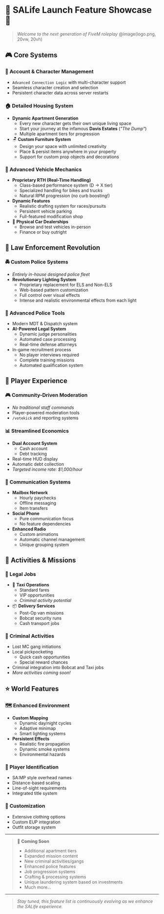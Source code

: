 # 🎉 **SALife Launch Feature Showcase** 🎉

> *Welcome to the next generation of FiveM roleplay*
@image(logo.png, 20vw, 20vh)

## 🎮 **Core Systems**

### 🔐 **Account & Character Management**

- `Advanced Connection Logic` with multi-character support
- Seamless character creation and selection
- Persistent character data across server restarts

### 🏠 **Detailed Housing System**

- **Dynamic Apartment Generation**
  - Every new character gets their own unique living space
  - Start your journey at the infamous **Davis Estates** (*"The Dump"*)
  - Multiple apartment tiers for progression
- 🪑 **Custom Furniture System**
  - Design your space with unlimited creativity
  - Place & persist items anywhere in your property
  - Support for custom prop objects and decorations

### 🚗 **Advanced Vehicle Mechanics**

- **Proprietary RTH (Real-Time Handling)**
  - Class-based performance system (D → X tier)
  - Specialized handling for bikes and trucks
  - Natural RPM progression (no curb boosting!)
- **Dynamic Features**
  - Realistic drafting system for races/pursuits
  - Persistent vehicle parking
  - Full-featured modification shop
- 🏪 **Physical Car Dealerships**
  - Browse and test vehicles in-person
  - Finance or buy outright

## 👮 **Law Enforcement Revolution**

### 🚔 **Custom Police Systems**

- *Entirely in-house designed police fleet*
- **Revolutionary Lighting System**
  - Proprietary replacement for ELS and Non-ELS
  - Web-based pattern customization
  - Full control over visual effects
  - Intense and realistic environmental effects from each light

### 📱 **Advanced Police Tools**

- Modern MDT & Dispatch system
- **AI-Powered Legal System**
  - Dynamic judge personalities
  - Automated case processing
  - Real-time defense attorneys
- In-game recruitment process
  - No player interviews required
  - Complete training missions
  - Automated qualification system

## 💫 **Player Experience**

### 🎮 **Community-Driven Moderation**

- *No traditional staff commands*
- Player-powered moderation tools
- `/votekick` and reporting systems

### 📊 **Streamlined Economics**

- **Dual Account System**
  - Cash account
  - Debt tracking
- Real-time HUD display
- Automatic debt collection
- *Targeted income rate: $1,000/hour*

### 📱 **Communication Systems**

- **Mailbox Network**
  - Hourly paychecks
  - Offline messaging
  - Item transfers
- **Social Phone**
  - Pure communication focus
  - No feature dependencies
- **Enhanced Radio**
  - Custom animations
  - Automatic channel management
  - Unique grouping system

## 🎯 **Activities & Missions**

### 💼 **Legal Jobs**

- 🚕 **Taxi Operations**
  - Standard fares
  - VIP opportunities
  - *Criminal activity potential*
- 📦 **Delivery Services**
  - Post-Op van missions
  - Bobcat security runs
  - Cash transport jobs

### 🦹 **Criminal Activities**

- Lost MC gang initiations
- Local pickpocketing
  - Quick cash opportunities
  - Special reward chances
- Criminal integration into Bobcat and Taxi jobs
- *More activities coming soon!*

## ⭐ **World Features**

### 🗺️ **Enhanced Environment**

- **Custom Mapping**
  - Dynamic day/night cycles
  - Adaptive minimap
  - Smart lighting systems
- **Persistent Effects**
  - Realistic fire propagation
  - Dynamic smoke systems
  - Environmental hazards

### 👤 **Player Identification**

- SA:MP style overhead names
- Distance-based scaling
- Line-of-sight requirements
- Integrated title system

### 👕 **Customization**

- Extensive clothing options
- Custom EUP integration
- Outfit storage system

---

> 📢 **Coming Soon**
>
> - Additional apartment tiers
> - Expanded mission content
> - New criminal activities/gangs
> - Enhanced police features
> - Job progression systems
> - Crafting & processing systems
> - Unique laundering system based on investments
> - Much more...

---

> *Stay tuned, this feature list is continuously evolving as we enhance the SALife experience.*
